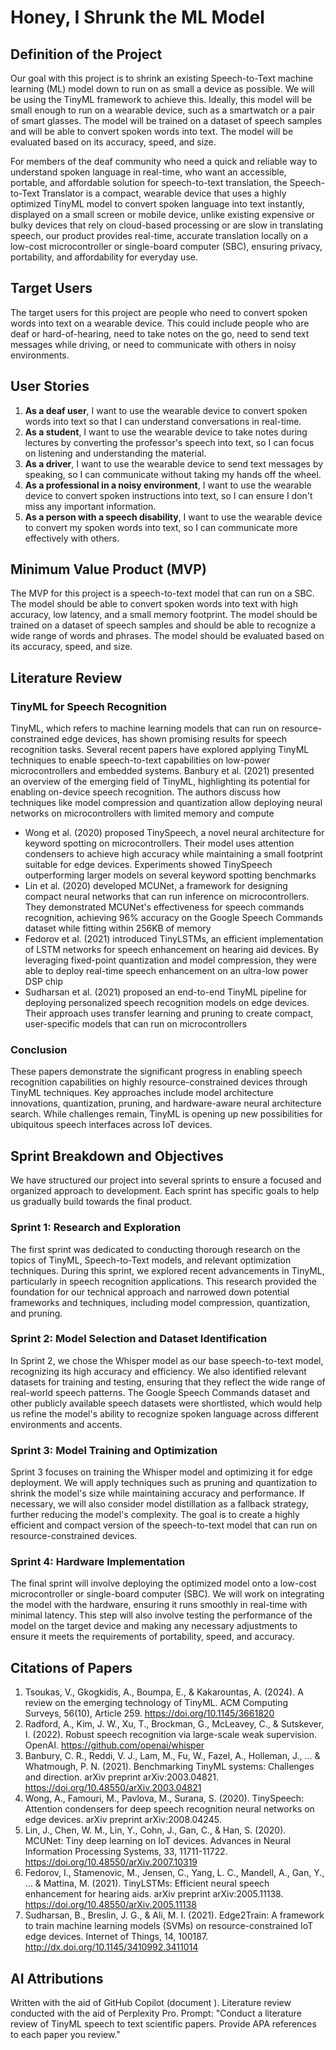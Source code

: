 # Honey, I Shrunk the ML Model

## Definition of the Project

Our goal with this project is to shrink an existing Speech-to-Text machine learning (ML) model down to run on as small a device as possible. We will be using the TinyML framework to achieve this. Ideally, this model will be small enough to run on a wearable device, such as a smartwatch or a pair of smart glasses. The model will be trained on a dataset of speech samples and will be able to convert spoken words into text. The model will be evaluated based on its accuracy, speed, and size.

For members of the deaf community who need a quick and reliable way to understand spoken language in real-time, who want an accessible, portable, and affordable solution for speech-to-text translation, the Speech-to-Text Translator is a compact, wearable device that uses a highly optimized TinyML model to convert spoken language into text instantly, displayed on a small screen or mobile device, unlike existing expensive or bulky devices that rely on cloud-based processing or are slow in translating speech, our product provides real-time, accurate translation locally on a low-cost microcontroller or single-board computer (SBC), ensuring privacy, portability, and affordability for everyday use.

## Target Users

The target users for this project are people who need to convert spoken words into text on a wearable device. This could include people who are deaf or hard-of-hearing, need to take notes on the go, need to send text messages while driving, or need to communicate with others in noisy environments.

## User Stories

1. **As a deaf user**, I want to use the wearable device to convert spoken words into text so that I can understand conversations in real-time.
1. **As a student**, I want to use the wearable device to take notes during lectures by converting the professor's speech into text, so I can focus on listening and understanding the material.
1. **As a driver**, I want to use the wearable device to send text messages by speaking, so I can communicate without taking my hands off the wheel.
1. **As a professional in a noisy environment**, I want to use the wearable device to convert spoken instructions into text, so I can ensure I don't miss any important information.
1. **As a person with a speech disability**, I want to use the wearable device to convert my spoken words into text, so I can communicate more effectively with others.

## Minimum Value Product (MVP)

The MVP for this project is a speech-to-text model that can run on a SBC. The model should be able to convert spoken words into text with high accuracy, low latency, and a small memory footprint. The model should be trained on a dataset of speech samples and should be able to recognize a wide range of words and phrases. The model should be evaluated based on its accuracy, speed, and size.

## Literature Review

### TinyML for Speech Recognition

TinyML, which refers to machine learning models that can run on resource-constrained edge devices, has shown promising results for speech recognition tasks. Several recent papers have explored applying TinyML techniques to enable speech-to-text capabilities on low-power microcontrollers and embedded systems. Banbury et al. (2021) presented an overview of the emerging field of TinyML, highlighting its potential for enabling on-device speech recognition. The authors discuss how techniques like model compression and quantization allow deploying neural networks on microcontrollers with limited memory and compute

- Wong et al. (2020) proposed TinySpeech, a novel neural architecture for keyword spotting on microcontrollers. Their model uses attention condensers to achieve high accuracy while maintaining a small footprint suitable for edge devices. Experiments showed TinySpeech outperforming larger models on several keyword spotting benchmarks
- Lin et al. (2020) developed MCUNet, a framework for designing compact neural networks that can run inference on microcontrollers. They demonstrated MCUNet's effectiveness for speech commands recognition, achieving 96% accuracy on the Google Speech Commands dataset while fitting within 256KB of memory
- Fedorov et al. (2021) introduced TinyLSTMs, an efficient implementation of LSTM networks for speech enhancement on hearing aid devices. By leveraging fixed-point quantization and model compression, they were able to deploy real-time speech enhancement on an ultra-low power DSP chip
- Sudharsan et al. (2021) proposed an end-to-end TinyML pipeline for deploying personalized speech recognition models on edge devices. Their approach uses transfer learning and pruning to create compact, user-specific models that can run on microcontrollers

### Conclusion

These papers demonstrate the significant progress in enabling speech recognition capabilities on highly resource-constrained devices through TinyML techniques. Key approaches include model architecture innovations, quantization, pruning, and hardware-aware neural architecture search. While challenges remain, TinyML is opening up new possibilities for ubiquitous speech interfaces across IoT devices.

## Sprint Breakdown and Objectives

We have structured our project into several sprints to ensure a focused and organized approach to development. Each sprint has specific goals to help us gradually build towards the final product.

### Sprint 1: Research and Exploration

The first sprint was dedicated to conducting thorough research on the topics of TinyML, Speech-to-Text models, and relevant optimization techniques. During this sprint, we explored recent advancements in TinyML, particularly in speech recognition applications. This research provided the foundation for our technical approach and narrowed down potential frameworks and techniques, including model compression, quantization, and pruning.

### Sprint 2: Model Selection and Dataset Identification

In Sprint 2, we chose the Whisper model as our base speech-to-text model, recognizing its high accuracy and efficiency. We also identified relevant datasets for training and testing, ensuring that they reflect the wide range of real-world speech patterns. The Google Speech Commands dataset and other publicly available speech datasets were shortlisted, which would help us refine the model's ability to recognize spoken language across different environments and accents.

### Sprint 3: Model Training and Optimization

Sprint 3 focuses on training the Whisper model and optimizing it for edge deployment. We will apply techniques such as pruning and quantization to shrink the model's size while maintaining accuracy and performance. If necessary, we will also consider model distillation as a fallback strategy, further reducing the model's complexity. The goal is to create a highly efficient and compact version of the speech-to-text model that can run on resource-constrained devices.

### Sprint 4: Hardware Implementation

The final sprint will involve deploying the optimized model onto a low-cost microcontroller or single-board computer (SBC). We will work on integrating the model with the hardware, ensuring it runs smoothly in real-time with minimal latency. This step will also involve testing the performance of the model on the target device and making any necessary adjustments to ensure it meets the requirements of portability, speed, and accuracy.

## Citations of Papers

1. Tsoukas, V., Gkogkidis, A., Boumpa, E., & Kakarountas, A. (2024). A review on the emerging technology of TinyML. ACM Computing Surveys, 56(10), Article 259. <https://doi.org/10.1145/3661820>
1. Radford, A., Kim, J. W., Xu, T., Brockman, G., McLeavey, C., & Sutskever, I. (2022). Robust speech recognition via large-scale weak supervision. OpenAI. <https://github.com/openai/whisper>
1. Banbury, C. R., Reddi, V. J., Lam, M., Fu, W., Fazel, A., Holleman, J., ... & Whatmough, P. N. (2021). Benchmarking TinyML systems: Challenges and direction. arXiv preprint arXiv:2003.04821. <https://doi.org/10.48550/arXiv.2003.04821>
1. Wong, A., Famouri, M., Pavlova, M., Surana, S. (2020). TinySpeech: Attention condensers for deep speech recognition neural networks on edge devices. arXiv preprint arXiv:2008.04245.
1. Lin, J., Chen, W. M., Lin, Y., Cohn, J., Gan, C., & Han, S. (2020). MCUNet: Tiny deep learning on IoT devices. Advances in Neural Information Processing Systems, 33, 11711-11722. <https://doi.org/10.48550/arXiv.2007.10319>
1. Fedorov, I., Stamenovic, M., Jensen, C., Yang, L. C., Mandell, A., Gan, Y., ... & Mattina, M. (2021). TinyLSTMs: Efficient neural speech enhancement for hearing aids. arXiv preprint arXiv:2005.11138. <https://doi.org/10.48550/arXiv.2005.11138>
1. Sudharsan, B., Breslin, J. G., & Ali, M. I. (2021). Edge2Train: A framework to train machine learning models (SVMs) on resource-constrained IoT edge devices. Internet of Things, 14, 100187. <http://dx.doi.org/10.1145/3410992.3411014>

## AI Attributions

Written with the aid of GitHub Copilot (document ).
Literature review conducted with the aid of Perplexity Pro. Prompt: "Conduct a literature review of TinyML speech to text scientific papers. Provide APA references to each paper you review."
